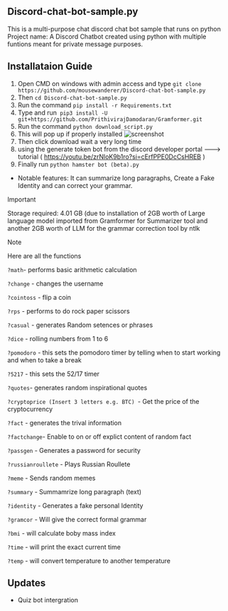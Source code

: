 ## Discord-chat-bot-sample.py
This is a multi-purpose chat discord chat bot sample that runs on python
Project name: A Discord Chatbot created using python with multiple funtions 
meant for private message purposes.

## Installataion Guide
1. Open CMD on windows with admin access and type `git clone https://github.com/mousewanderer/Discord-chat-bot-sample.py`
2. Then `cd Discord-chat-bot-sample.py`
3. Run the command `pip install -r Requirements.txt`
4. Type and run` pip3 install -U git+https://github.com/PrithivirajDamodaran/Gramformer.git`
5. Run the command  `python download_script.py`
6. This will pop up if properly installed ![screenshot](https://github.com/mousewanderer/Discord-chat-bot-sample.py/assets/108565870/4d46bdd0-0954-4587-aa6c-e879a9078f50)
7. Then click download wait a very long time
8. using the generate token bot from the discord developer portal ---> tutorial ( https://youtu.be/zrNloK9b1ro?si=cErfPPE0DcCsHREB )
9. Finally run `python hamster bot (beta).py`

   


- Notable features: It can summarize long paragraphs, Create a Fake Identity and can correct your grammar.
> [!IMPORTANT]
> Storage required: 4.01 GB (due to installation of 2GB worth of Large language model imported from Gramformer for Summarizer tool and another 2GB worth of LLM for the grammar correction tool by ntlk


> [!NOTE]
> Here are all the functions
> 
> `?math`- performs basic arithmetic calculation
> 
>`?change` - changes the username
>
>`?cointoss` - flip a coin
>
>`?rps` - performs to do rock paper scissors
>
>`?casual` - generates Random setences or phrases 
>
>`?dice` - rolling numbers from 1 to 6 
>
>`?pomodoro` - this sets the pomodoro timer by telling when to start working and when to take a break
> 
> `?5217` - this sets the 52/17 timer 
>
>`?quotes`- generates random inspirational quotes 
>
>`?cryptoprice (Insert 3 letters e.g. BTC) `- Get the price of the cryptocurrency 
>
>`?fact` - generates the trival information
>
>`?factchange`- Enable to on or off explict content of random fact
>
>`?passgen` - Generates a password for security
>
>`?russianroullete` - Plays Russian Roullete
>
>`?meme` - Sends random memes
>
>`?summary` - Summamrize long paragraph (text)
>
>`?identity` - Generates a fake personal Identity
>
>`?gramcor` - Will give the correct formal grammar
>
>`?bmi` - will calculate boby mass index
>
>`?time` - will print the exact current time
>
>`?temp` - will convert temperature to another temperature


## Updates
- Quiz bot intergration
